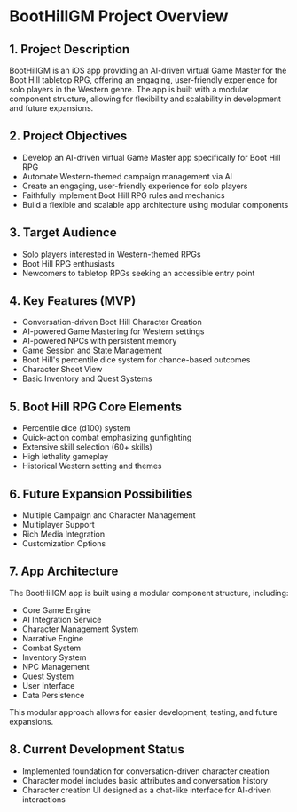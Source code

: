 # BootHillGM Project Overview

## 1. Project Description
BootHillGM is an iOS app providing an AI-driven virtual Game Master for the Boot Hill tabletop RPG, offering an engaging, user-friendly experience for solo players in the Western genre. The app is built with a modular component structure, allowing for flexibility and scalability in development and future expansions.

## 2. Project Objectives
- Develop an AI-driven virtual Game Master app specifically for Boot Hill RPG
- Automate Western-themed campaign management via AI
- Create an engaging, user-friendly experience for solo players
- Faithfully implement Boot Hill RPG rules and mechanics
- Build a flexible and scalable app architecture using modular components

## 3. Target Audience
- Solo players interested in Western-themed RPGs
- Boot Hill RPG enthusiasts
- Newcomers to tabletop RPGs seeking an accessible entry point

## 4. Key Features (MVP)
- Conversation-driven Boot Hill Character Creation
- AI-powered Game Mastering for Western settings
- AI-powered NPCs with persistent memory
- Game Session and State Management
- Boot Hill's percentile dice system for chance-based outcomes
- Character Sheet View
- Basic Inventory and Quest Systems

## 5. Boot Hill RPG Core Elements
- Percentile dice (d100) system
- Quick-action combat emphasizing gunfighting
- Extensive skill selection (60+ skills)
- High lethality gameplay
- Historical Western setting and themes

## 6. Future Expansion Possibilities
- Multiple Campaign and Character Management
- Multiplayer Support
- Rich Media Integration
- Customization Options

## 7. App Architecture
The BootHillGM app is built using a modular component structure, including:
- Core Game Engine
- AI Integration Service
- Character Management System
- Narrative Engine
- Combat System
- Inventory System
- NPC Management
- Quest System
- User Interface
- Data Persistence

This modular approach allows for easier development, testing, and future expansions.

## 8. Current Development Status
- Implemented foundation for conversation-driven character creation
- Character model includes basic attributes and conversation history
- Character creation UI designed as a chat-like interface for AI-driven interactions